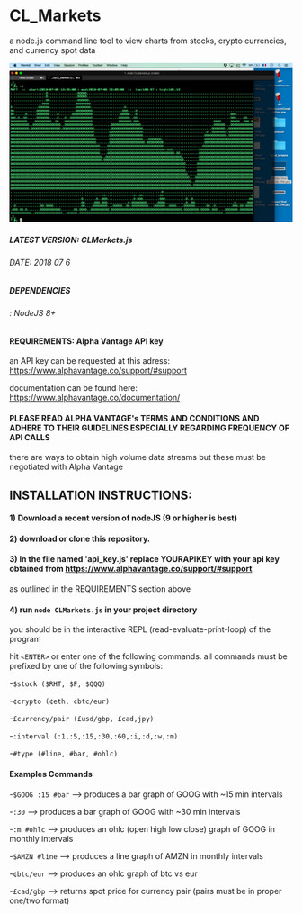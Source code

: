 # CL_Markets
a node.js command line tool to view charts from stocks, crypto currencies, and currency spot data

![screen shot](img/msft.png)

##### LATEST VERSION: CLMarkets.js
###### DATE: 2018 07 6

##### DEPENDENCIES
###### : NodeJS 8+

#### REQUIREMENTS: Alpha Vantage API key
an API key can be requested at this adress:  https://www.alphavantage.co/support/#support

documentation can be found here: https://www.alphavantage.co/documentation/

#### PLEASE READ ALPHA VANTAGE's TERMS AND CONDITIONS AND ADHERE TO THEIR GUIDELINES ESPECIALLY REGARDING FREQUENCY OF API CALLS

there are ways to obtain high volume data streams but these must be negotiated with Alpha Vantage

## INSTALLATION INSTRUCTIONS:
#### 1) Download a recent version of nodeJS (9 or higher is best)

#### 2) download or clone this repository. 

#### 3) In the file named 'api_key.js' replace YOURAPIKEY with your api key obtained from https://www.alphavantage.co/support/#support
as outlined in the REQUIREMENTS section above

#### 4) run `node CLMarkets.js` in your project directory

you should be in the interactive REPL (read-evaluate-print-loop) of the program

hit `<ENTER>` or enter one of the following commands. all commands must be prefixed by one of the following symbols:

-`$stock ($RHT, $F, $QQQ)`

-`¢crypto (¢eth, ¢btc/eur)`

-`£currency/pair (£usd/gbp, £cad,jpy)`

-`:interval (:1,:5,:15,:30,:60,:i,:d,:w,:m)`

-`#type (#line, #bar, #ohlc)`

#### Examples Commands

-`$GOOG :15 #bar`  --> produces a bar graph of GOOG with ~15 min intervals

-`:30`             --> produces a bar graph of GOOG with ~30 min intervals

-`:m #ohlc`       --> produces an ohlc (open high low close) graph of GOOG in monthly intervals

-`$AMZN #line`     --> produces a line graph of AMZN in monthly intervals

-`¢btc/eur`        --> produces an ohlc graph of btc vs eur

-`£cad/gbp`        --> returns spot price for currency pair (pairs must be in proper one/two format)
